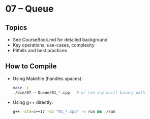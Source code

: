 # 07 – Queue

## Topics
- See CourseBook.md for detailed background
- Key operations, use-cases, complexity
- Pitfalls and best practices

## How to Compile
- Using Makefile (handles spaces):
  ```bash
  make -j
  ./bin/07 – Queue/01_*.cpp   # or run any built binary path
  ```
- Using g++ directly:
  ```bash
  g++ -std=c++17 -O2 "01_*.cpp" -o run && ./run
  ```
